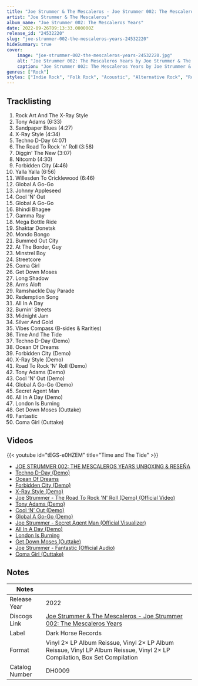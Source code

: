 ```yaml
---
title: "Joe Strummer & The Mescaleros - Joe Strummer 002: The Mescaleros Years"
artist: "Joe Strummer & The Mescaleros"
album_name: "Joe Strummer 002: The Mescaleros Years"
date: 2022-09-26T09:13:33.000000Z
release_id: "24532220"
slug: "joe-strummer-002-the-mescaleros-years-24532220"
hideSummary: true
cover:
    image: "joe-strummer-002-the-mescaleros-years-24532220.jpg"
    alt: "Joe Strummer 002: The Mescaleros Years by Joe Strummer & The Mescaleros"
    caption: "Joe Strummer 002: The Mescaleros Years by Joe Strummer & The Mescaleros"
genres: ["Rock"]
styles: ["Indie Rock", "Folk Rock", "Acoustic", "Alternative Rock", "Rock & Roll"]
---
```


## Tracklisting
1. Rock Art And The X-Ray Style
2. Tony Adams (6:33)
3. Sandpaper Blues (4:27)
4. X-Ray Style (4:34)
5. Techno D-Day (4:07)
6. The Road To Rock 'n' Roll (3:58)
7. Diggin' The New (3:07)
8. Nitcomb (4:30)
9. Forbidden City (4:46)
10. Yalla Yalla (6:56)
11. Willesden To Cricklewood (6:46)
12. Global A Go-Go
13. Johnny Appleseed
14. Cool 'N' Out
15. Global A Go-Go
16. Bhindi Bhagee
17. Gamma Ray
18. Mega Bottle Ride
19. Shaktar Donetsk
20. Mondo Bongo
21. Bummed Out City
22. At The Border, Guy
23. Minstrel Boy
24. Streetcore
25. Coma Girl
26. Get Down Moses
27. Long Shadow
28. Arms Aloft
29. Ramshackle Day Parade
30. Redemption Song
31. All In A Day
32. Burnin' Streets
33. Midnight Jam
34. Silver And Gold
35. Vibes Compass (B-sides & Rarities)
36. Time And The Tide
37. Techno D-Day (Demo)
38. Ocean Of Dreams
39. Forbidden City (Demo)
40. X-Ray Style (Demo)
41. Road To Rock 'N' Roll (Demo)
42. Tony Adams (Demo)
43. Cool 'N' Out (Demo)
44. Global A Go-Go (Demo)
45. Secret Agent Man
46. All In A Day (Demo)
47. London Is Burning
48. Get Down Moses (Outtake)
49. Fantastic
50. Coma Girl (Outtake)




## Videos
{{< youtube id="tEGS-e0HZEM" title="Time and The Tide" >}}
- [JOE STRUMMER 002: THE MESCALEROS YEARS UNBOXING & RESEÑA](https://www.youtube.com/watch?v=sbBeo-TBdww)
- [Techno D-Day (Demo)](https://www.youtube.com/watch?v=NIZcNfdr_p4)
- [Ocean Of Dreams](https://www.youtube.com/watch?v=sZhCnF-Z-YY)
- [Forbidden City (Demo)](https://www.youtube.com/watch?v=MwOuk4EoTZk)
- [X-Ray Style (Demo)](https://www.youtube.com/watch?v=5iF2-jU79qM)
- [Joe Strummer - The Road To Rock 'N' Roll (Demo) (Official Video)](https://www.youtube.com/watch?v=OWT-P4ncOiI)
- [Tony Adams (Demo)](https://www.youtube.com/watch?v=rNbAtr46nPI)
- [Cool ‘N’ Out (Demo)](https://www.youtube.com/watch?v=0iG7WtkcsD8)
- [Global A Go-Go (Demo)](https://www.youtube.com/watch?v=OYI2ihCHPV4)
- [Joe Strummer - Secret Agent Man (Official Visualizer)](https://www.youtube.com/watch?v=O2mD-mqXDfI)
- [All In A Day (Demo)](https://www.youtube.com/watch?v=bAR9rBoDEx0)
- [London Is Burning](https://www.youtube.com/watch?v=e9TgNjffZ1E)
- [Get Down Moses (Outtake)](https://www.youtube.com/watch?v=92Oe3546d-g)
- [Joe Strummer - Fantastic (Official Audio)](https://www.youtube.com/watch?v=SmiQ8KDqG2o)
- [Coma Girl (Outtake)](https://www.youtube.com/watch?v=BK_7ECtly5c)

## Notes
| Notes          |             |
| ---------------| ----------- |
| Release Year   | 2022 |
| Discogs Link   | [Joe Strummer & The Mescaleros - Joe Strummer 002: The Mescaleros Years](https://www.discogs.com/release/24532220-Joe-Strummer-The-Mescaleros-Joe-Strummer-002-The-Mescaleros-Years) |
| Label          | Dark Horse Records |
| Format         | Vinyl 2× LP Album Reissue, Vinyl 2× LP Album Reissue, Vinyl LP Album Reissue, Vinyl 2× LP Compilation, Box Set Compilation |
| Catalog Number | DH0009 |
